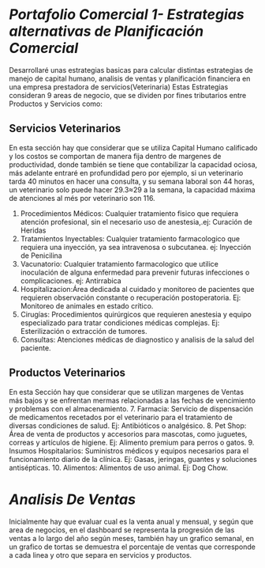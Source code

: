 # _Portafolio Comercial 1- Estrategias alternativas de Planificación Comercial_

Desarrollaré unas estrategias basicas para calcular distintas estrategias de manejo de capital humano, analisis de ventas y planificación financiera en una empresa prestadora de servicios(Veterinaria)
Estas Estrategias consideran 9 areas de negocio, que se dividen por fines tributarios entre Productos y Servicios como:

## Servicios Veterinarios
En esta sección hay que considerar que se utiliza Capital Humano calificado y los costos se comportan de manera fija dentro de margenes de productividad, donde también se tiene que contabilizar la capacidad ociosa, más adelante entraré en profundidad pero por ejemplo, si un veterinario tarda 40 minutos en hacer una consulta, y su semana laboral son 44 horas, un veterinario solo puede hacer 29.3≈29 a la semana, la capacidad máxima de atenciones al més por veterinario son 116.

1. Procedimientos Médicos: Cualquier tratamiento fisico que requiera atención profesional, sin el necesario uso de anestesia,.ej: Curación de Heridas
2. Tratamientos Inyectables: Cualquier tratamiento farmacologico que requiera una inyección, ya sea intravenosa o subcutanea. ej: Inyección de Penicilina
3. Vacunatorio: Cualquier tratamiento farmacologico que utilice inoculación de alguna enfermedad para prevenir futuras infecciones o complicaciones. ej: Antirrabica
4. Hospitalizacion:Área dedicada al cuidado y monitoreo de pacientes que requieren observación constante o recuperación postoperatoria. Ej: Monitoreo de animales en estado crítico.
5. Cirugías: Procedimientos quirúrgicos que requieren anestesia y equipo especializado para tratar condiciones médicas complejas. Ej: Esterilización o extracción de tumores.
6. Consultas: Atenciones médicas de diagnostico y analisis de la salud del paciente.

## Productos Veterinarios
En esta Sección hay que considerar que se utilizan margenes de Ventas más bajos y se enfrentan mermas relacionadas a las fechas de vencimiento y problemas con el almacenamiento. 
7. Farmacia: Servicio de dispensación de medicamentos recetados por el veterinario para el tratamiento de diversas condiciones de salud. Ej: Antibióticos o analgésico.
8. Pet Shop: Área de venta de productos y accesorios para mascotas, como juguetes, correas y artículos de higiene. Ej: Alimento premium para perros o gatos.
9. Insumos Hospitalarios: Suministros médicos y equipos necesarios para el funcionamiento diario de la clínica. Ej: Gasas, jeringas, guantes y soluciones antisépticas.
10. Alimentos: Alimentos de uso animal. Ej: Dog Chow.

# _Analisis De Ventas_
Inicialmente hay que evaluar cual es la venta anual y mensual, y según que area de negocios, en el dashboard se representa la progresión de las ventas a lo largo del año según meses, también hay un grafico semanal, en un grafico de tortas se demuestra el porcentaje de ventas que corresponde a cada linea y otro que separa en servicios y productos.
